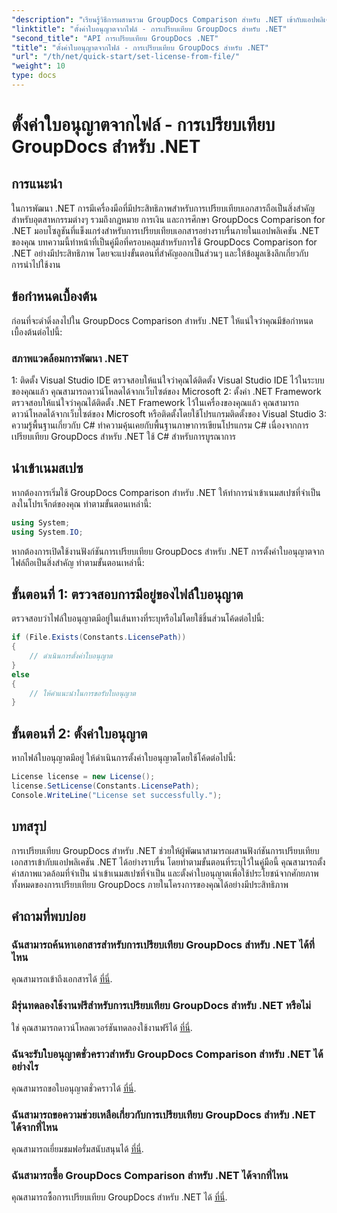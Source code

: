 ```yaml
---
"description": "เรียนรู้วิธีการผสานรวม GroupDocs Comparison สำหรับ .NET เข้ากับแอปพลิเคชันของคุณอย่างราบรื่น ตั้งค่า นำเข้าเนมสเปซ และเปรียบเทียบเอกสารได้อย่างง่ายดาย"
"linktitle": "ตั้งค่าใบอนุญาตจากไฟล์ - การเปรียบเทียบ GroupDocs สำหรับ .NET"
"second_title": "API การเปรียบเทียบ GroupDocs .NET"
"title": "ตั้งค่าใบอนุญาตจากไฟล์ - การเปรียบเทียบ GroupDocs สำหรับ .NET"
"url": "/th/net/quick-start/set-license-from-file/"
"weight": 10
type: docs
---
```

# ตั้งค่าใบอนุญาตจากไฟล์ - การเปรียบเทียบ GroupDocs สำหรับ .NET

## การแนะนำ
ในการพัฒนา .NET การมีเครื่องมือที่มีประสิทธิภาพสำหรับการเปรียบเทียบเอกสารถือเป็นสิ่งสำคัญสำหรับอุตสาหกรรมต่างๆ รวมถึงกฎหมาย การเงิน และการศึกษา GroupDocs Comparison for .NET มอบโซลูชันที่แข็งแกร่งสำหรับการเปรียบเทียบเอกสารอย่างราบรื่นภายในแอปพลิเคชัน .NET ของคุณ บทความนี้ทำหน้าที่เป็นคู่มือที่ครอบคลุมสำหรับการใช้ GroupDocs Comparison for .NET อย่างมีประสิทธิภาพ โดยจะแบ่งขั้นตอนที่สำคัญออกเป็นส่วนๆ และให้ข้อมูลเชิงลึกเกี่ยวกับการนำไปใช้งาน
## ข้อกำหนดเบื้องต้น
ก่อนที่จะดำดิ่งลงไปใน GroupDocs Comparison สำหรับ .NET ให้แน่ใจว่าคุณมีข้อกำหนดเบื้องต้นต่อไปนี้:
### สภาพแวดล้อมการพัฒนา .NET
1: ติดตั้ง Visual Studio IDE
ตรวจสอบให้แน่ใจว่าคุณได้ติดตั้ง Visual Studio IDE ไว้ในระบบของคุณแล้ว คุณสามารถดาวน์โหลดได้จากเว็บไซต์ของ Microsoft
2: ตั้งค่า .NET Framework
ตรวจสอบให้แน่ใจว่าคุณได้ติดตั้ง .NET Framework ไว้ในเครื่องของคุณแล้ว คุณสามารถดาวน์โหลดได้จากเว็บไซต์ของ Microsoft หรือติดตั้งโดยใช้โปรแกรมติดตั้งของ Visual Studio
3: ความรู้พื้นฐานเกี่ยวกับ C#
ทำความคุ้นเคยกับพื้นฐานภาษาการเขียนโปรแกรม C# เนื่องจากการเปรียบเทียบ GroupDocs สำหรับ .NET ใช้ C# สำหรับการบูรณาการ

## นำเข้าเนมสเปซ
หากต้องการเริ่มใช้ GroupDocs Comparison สำหรับ .NET ให้ทำการนำเข้าเนมสเปซที่จำเป็นลงในโปรเจ็กต์ของคุณ ทำตามขั้นตอนเหล่านี้:
```csharp
using System;
using System.IO;
```

หากต้องการเปิดใช้งานฟังก์ชันการเปรียบเทียบ GroupDocs สำหรับ .NET การตั้งค่าใบอนุญาตจากไฟล์ถือเป็นสิ่งสำคัญ ทำตามขั้นตอนเหล่านี้:
## ขั้นตอนที่ 1: ตรวจสอบการมีอยู่ของไฟล์ใบอนุญาต
ตรวจสอบว่าไฟล์ใบอนุญาตมีอยู่ในเส้นทางที่ระบุหรือไม่โดยใช้ชิ้นส่วนโค้ดต่อไปนี้:
```csharp
if (File.Exists(Constants.LicensePath))
{
    // ดำเนินการตั้งค่าใบอนุญาต
}
else
{
    // ให้คำแนะนำในการขอรับใบอนุญาต
}
```
## ขั้นตอนที่ 2: ตั้งค่าใบอนุญาต
หากไฟล์ใบอนุญาตมีอยู่ ให้ดำเนินการตั้งค่าใบอนุญาตโดยใช้โค้ดต่อไปนี้:
```csharp
License license = new License();
license.SetLicense(Constants.LicensePath);
Console.WriteLine("License set successfully.");
```

## บทสรุป
การเปรียบเทียบ GroupDocs สำหรับ .NET ช่วยให้ผู้พัฒนาสามารถผสานฟังก์ชันการเปรียบเทียบเอกสารเข้ากับแอปพลิเคชัน .NET ได้อย่างราบรื่น โดยทำตามขั้นตอนที่ระบุไว้ในคู่มือนี้ คุณสามารถตั้งค่าสภาพแวดล้อมที่จำเป็น นำเข้าเนมสเปซที่จำเป็น และตั้งค่าใบอนุญาตเพื่อใช้ประโยชน์จากศักยภาพทั้งหมดของการเปรียบเทียบ GroupDocs ภายในโครงการของคุณได้อย่างมีประสิทธิภาพ
## คำถามที่พบบ่อย
### ฉันสามารถค้นหาเอกสารสำหรับการเปรียบเทียบ GroupDocs สำหรับ .NET ได้ที่ไหน
คุณสามารถเข้าถึงเอกสารได้ [ที่นี่](https://tutorials-groupdocs.com/comparison/net/).
### มีรุ่นทดลองใช้งานฟรีสำหรับการเปรียบเทียบ GroupDocs สำหรับ .NET หรือไม่
ใช่ คุณสามารถดาวน์โหลดเวอร์ชันทดลองใช้งานฟรีได้ [ที่นี่](https://releases-groupdocs.com/).
### ฉันจะรับใบอนุญาตชั่วคราวสำหรับ GroupDocs Comparison สำหรับ .NET ได้อย่างไร
คุณสามารถขอใบอนุญาตชั่วคราวได้ [ที่นี่](https://purchase-groupdocs.com/temporary-license/).
### ฉันสามารถขอความช่วยเหลือเกี่ยวกับการเปรียบเทียบ GroupDocs สำหรับ .NET ได้จากที่ไหน
คุณสามารถเยี่ยมชมฟอรั่มสนับสนุนได้ [ที่นี่](https://forum-groupdocs.com/c/comparison/12).
### ฉันสามารถซื้อ GroupDocs Comparison สำหรับ .NET ได้จากที่ไหน
คุณสามารถซื้อการเปรียบเทียบ GroupDocs สำหรับ .NET ได้ [ที่นี่](https://purchase-groupdocs.com/buy).